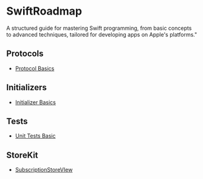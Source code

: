 # SwiftRoadmap
A structured guide for mastering Swift programming, from basic concepts to advanced techniques, tailored for developing apps on Apple's platforms."

## Protocols
* [Protocol Basics](https://github.com/MrPereir4/SwiftRoadmap/blob/main/Protocols/ProtocolBasics.md)

## Initializers
* [Initializer Basics](https://github.com/MrPereir4/SwiftRoadmap/blob/main/Initializers/InitializerBasics.md)

## Tests
* [Unit Tests Basic](https://github.com/MrPereir4/SwiftRoadmap/blob/main/Tests/UnitTests/UnitTestsBasic.md)

## StoreKit
* [SubscriptionStoreVIew](https://github.com/MrPereir4/SwiftRoadmap/blob/main/Storekit/SubscriptionStoreView.md)
